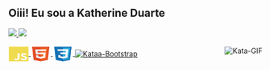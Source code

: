 ## Oiii! Eu sou a Katherine Duarte 
 <div>
  <a href="https://github.com/katamarieth">
  <img height="180em" src="https://github-readme-stats.vercel.app/api?username=katamarieth&show_icons=true&theme=dracula&include_all_commits=true&count_private=true"/>
  <img height="180em" src="https://github-readme-stats.vercel.app/api/top-langs/?username=katamarieth&layout=compact&langs_count=7&theme=dracula"/>
</div>
  <div style="display: inline_block"><br>
  <img align="center" alt="Kata-Js" height="30" width="40" src="https://raw.githubusercontent.com/devicons/devicon/master/icons/javascript/javascript-plain.svg">
  <img align="center" alt="Kata-HTML" height="30" width="40" src="https://raw.githubusercontent.com/devicons/devicon/master/icons/html5/html5-original.svg">
  <img align="center" alt="Kataa-CSS" height="30" width="40" src="https://raw.githubusercontent.com/devicons/devicon/master/icons/css3/css3-original.svg">
   <img align="center" alt="Kataa-Bootstrap" height="30" width="40" src="http://getbootstrap.com.br/docs/4.1/assets/brand/bootstrap-social-logo.png">
  <img align="right" alt="Kata-GIF" height="80" src="https://cdn-images-1.medium.com/max/800/1*QOgtnTCyNl-S-_K93pCMlA.gif">
</div>

 
